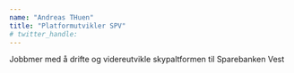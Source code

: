 ```yaml
---
name: "Andreas THuen"
title: "Platformutvikler SPV"
# twitter_handle: 
---
```

Jobbmer med å drifte og videreutvikle skypaltformen til Sparebanken Vest
